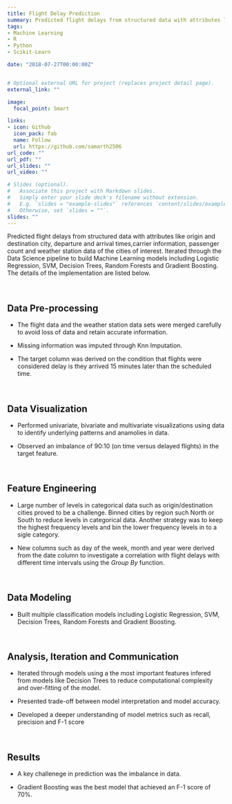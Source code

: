 ```yaml
---
title: Flight Delay Prediction
summary: Predicted flight delays from structured data with attributes like origin and destination city, departure and arrival times,carrier information, passenger count and weather station data of the cities of interest. Iterated through the Data Science pipeline to build Machine Learning models including Logistic Regression, SVM, Decision Trees, Random Forests and Gradient Boosting.
tags:
- Machine Learning
- R
- Python
- Scikit-Learn

date: "2018-07-27T00:00:00Z"


# Optional external URL for project (replaces project detail page).
external_link: ""

image:
  focal_point: Smart

links:
- icon: Github
  icon_pack: fab
  name: Follow
  url: https://github.com/samarth2506
url_code: ""
url_pdf: ""
url_slides: ""
url_video: ""

# Slides (optional).
#   Associate this project with Markdown slides.
#   Simply enter your slide deck's filename without extension.
#   E.g. `slides = "example-slides"` references `content/slides/example-slides.md`.
#   Otherwise, set `slides = ""`.
slides: ""
---
```


Predicted flight delays from structured data with attributes like origin and destination city, departure and arrival times,carrier information, passenger count and weather station data of the cities of interest. Iterated through the Data Science pipeline to build Machine Learning models including Logistic Regression, SVM, Decision Trees, Random Forests and Gradient Boosting. The details of the implementation are listed below.

</br>

## **Data Pre-processing**

* The flight data and the weather station data sets were merged carefully to avoid loss of data and retain accurate information. 

* Missing information was imputed through Knn Imputation.

* The target column was derived on the condition that flights were considered delay is they arrived 15 minutes later than the scheduled time.


</br>

## **Data Visualization**

* Performed univariate, bivariate and multivariate visualizations using data to identify underlying patterns and anamolies in data.

* Observed an imbalance of 90:10 (on time versus delayed flights) in the target feature.

</br>

## **Feature Engineering**

* Large number of levels in categorical data such as origin/destination cities proved to be a challenge. Binned cities by region such North or South to reduce levels in categorical data.  Another strategy was to keep the highest frequency levels and bin the lower frequency levels in to a sigle category.

* New columns such as day of the week, month and year were derived from the date column to investigate a correlation with flight delays with different time intervals using the *Group By* function.

</br>

## **Data Modeling**

* Built multiple classification models including Logistic Regression, SVM, Decision Trees, Random Forests and Gradient Boosting.

</br>

## **Analysis, Iteration and Communication**

* Iterated through models using a the most important features infered from models like Decision Trees to reduce computational complexity and over-fitting of the model.

* Presented trade-off between model interpretation and model accuracy. 

* Developed a deeper understanding of model metrics such as recall, precision and F-1 score

</br>

## **Results**

* A key challenege in prediction was the imbalance in data.

* Gradient Boosting was the best model that achieved an F-1 score of 70%. 